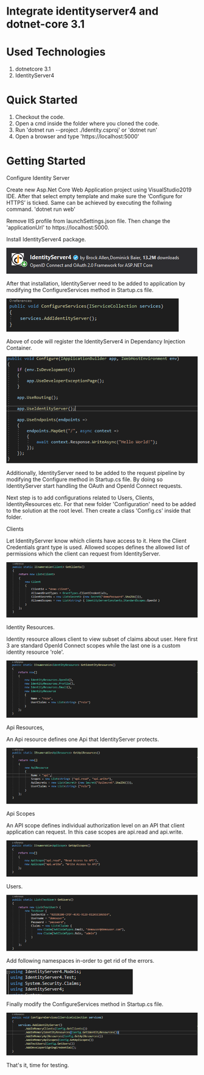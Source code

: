 # Integrate identityserver4 and dotnet-core 3.1

# Used Technologies

1. dotnetcore 3.1
2. IdentityServer4

# Quick Started

1. Checkout the code.
2. Open a cmd inside the folder where you cloned the code.
3. Run 'dotnet run --project ./Identity.csproj' or 'dotnet run'
4. Open a browser and type 'https://localhost:5000'

# Getting Started

Configure Identity Server

Create new Asp.Net Core Web Application project using VisualStudio2019 IDE. After that select empty template and make sure the ‘Configure for HTTPS’ is ticked. 
Same can be achieved by executing the follwing command. 'dotnet run web'

Remove IIS profile from launchSettings.json file. Then change the 'applicationUrl' to https://localhost:5000.

Install IdentityServer4 package.

![idebtity-server-4](./images/identityserver4.PNG)

After that installation, IdentityServer need to be added to application by modifying the ConfigureServices method in Startup.cs file.

![configure-service](./images/configureservice.PNG)

Above of code will register the IdentityServer4 in Dependancy Injection Container.

![configure](./images/configure.PNG)

Additionally, IdentityServer need to be added to the request pipeline by modifying the Configure method in Startup.cs file. By doing so IdentityServer start handling the OAuth and OpenId Connect requests.

Next step is to add configurations related to Users, Clients, IdentityResources etc. For that new folder 'Configuration' need to be added to the solution at the root level. Then create a class 'Config.cs' inside that folder.

Clients

Let IdentityServrer know which clients have access to it. Here the Client Credentials grant type is used. Allowed scopes defines the allowed list of permissions which the client can request from IdentityServer.

![client](./images/client.PNG)

Identity Resources.

Identity resource allows client to view subset of claims about user. Here first 3 are standard OpenId Connect scopes while the last one is a custom identity resource 'role'.

![identity-resource](./images/identity-resource.PNG)

Api Resources,

An Api resource defines one Api that IdentityServer protects.

![api-resources](./images/api-resources.PNG)

Api Scopes

An API scope defines individual authorization level on an API that client application can request. In this case scopes are api.read and api.write.

![scopes](./images/scopes.PNG)

Users.

![users](./images/users.PNG)

Add following namespaces in-order to get rid of the errors.

![using](./images/using-config.cs.PNG)

Finally modify the ConfigureServices method in Startup.cs file.

![configureservice-v2](./images/configureservice-v2.PNG)

That's it, time for testing.

